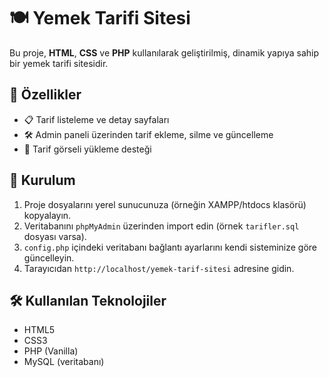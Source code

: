 # 🍽️ Yemek Tarifi Sitesi

Bu proje, **HTML**, **CSS** ve **PHP** kullanılarak geliştirilmiş, dinamik yapıya sahip bir yemek tarifi sitesidir.

## 🔧 Özellikler

- 📋 Tarif listeleme ve detay sayfaları
- 🛠️ Admin paneli üzerinden tarif ekleme, silme ve güncelleme
- 📸 Tarif görseli yükleme desteği

## 🚀 Kurulum

1. Proje dosyalarını yerel sunucunuza (örneğin XAMPP/htdocs klasörü) kopyalayın.
2. Veritabanını `phpMyAdmin` üzerinden import edin (örnek `tarifler.sql` dosyası varsa).
3. `config.php` içindeki veritabanı bağlantı ayarlarını kendi sisteminize göre güncelleyin.
4. Tarayıcıdan `http://localhost/yemek-tarif-sitesi` adresine gidin.

## 🛠️ Kullanılan Teknolojiler

- HTML5
- CSS3
- PHP (Vanilla)
- MySQL (veritabanı)


